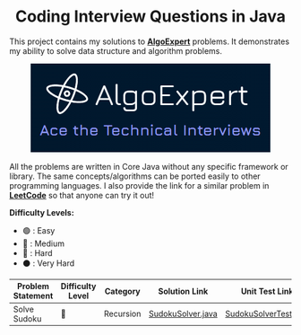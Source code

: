 <h1 align="center">Coding Interview Questions in Java</h1>

This project contains my solutions to <strong><a href="https://algoexpert.io">AlgoExpert</a></strong> problems. It demonstrates my ability to solve data structure and algorithm problems.

<p align="center"><img src="AlgoExpert.png"></p>

All the problems are written in Core Java without any specific framework or library. The same concepts/algorithms can be ported easily to other programming languages. I also provide the link for a similar problem in <strong><a href="https://leetcode.com/">LeetCode</a></strong> so that anyone can try it out!

<strong>Difficulty Levels:</strong>

- 🟢 : Easy
- 🔵 : Medium
- 🔴 : Hard
- ⚫ : Very Hard

| Problem Statement                     | Difficulty Level | Category            | Solution Link                                                                        | Unit Test Link                                                                               | Data Structure | Technique                                         | Time   | Space  | LeetCode Link                                                 |
| ------------------------------------- | ---------------- | ------------------- |--------------------------------------------------------------------------------------|----------------------------------------------------------------------------------------------|----------------|---------------------------------------------------|--------|--------|---------------------------------------------------------------|
| Solve Sudoku                          | 🔴               | Recursion           | [SudokuSolver.java](src/main/java/uk/jasonng/algoexpert/recursion/SudokuSolver.java) | [SudokuSolverTest.java](src/test/java/uk/jasonng/algoexpert/recursion/SudokuSolverTest.java) | Stack          | Backtracking | *O(1)* | *O(1)* | [Sudoku Solver](https://leetcode.com/problems/sudoku-solver/) |
